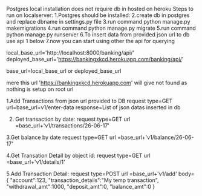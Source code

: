  Postgres local installation does not require db in hosted on heroku
Steps to run on localserver:
1.Postgres should be installed:
2.create db in postgres and replace dbname in settings.py file
3.run command python manage.py makemigrations
4.run command python manage.py migrate
5.run command python manage.py runserver
6.To insert data from provided json url to db use api  1 below 
7.now you can start using other the api for querying

local_base_url='http://localhost:8000/banking/api/'
deployed_base_url='https://bankingxkcd.herokuapp.com/banking/api/'

base_url=local_base_url or deployed_base_url

mere this url 'https://bankingxkcd.herokuapp.com' will give not found as nothing is setup on root url

1.Add Transactions from json url provided to DB
request type=GET
url=base_url+v1/enter-data
response=List of json datas inserted in db

2. Get transaction by date:
 request type=GET 
 url =base_url+'v1/transactions/26-06-17'
 
 3.Get balance by date
request type=GET 
 url =base_url+'v1/balance/26-06-17'

4.Get Transation Detail by object id:
 request type=GET 
 url =base_url+'v1/details/1'

5.Add Transaction Detail:
 request type=POST
 url =base_url+'v1/add'
body=
{
    "account":123,
    "transaction_details":"My temp transaction",
    "withdrawal_amt":1000,
    "deposit_amt":0,
    "balance_amt":0
}

